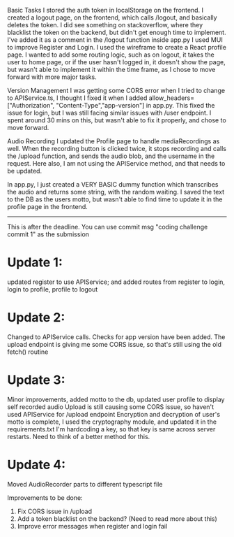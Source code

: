 Basic Tasks
I stored the auth token in localStorage on the frontend.
I created a logout page, on the frontend, which calls /logout, and basically deletes the token. 
I did see something on stackoverflow, where they blacklist the token on the backend, but didn't get enough time to implement. I've added it as a comment in the /logout function inside app.py
I used MUI to improve Register and Login. 
I used the wireframe to create a React profile page. I wanted to add some routing logic, such as on logout, it takes the user to home page, or if the user hasn't logged in, it doesn't show the page, but wasn't able to implement it within the time frame, as I chose to move forward with more major tasks.


Version Management 
I was getting some CORS error when I tried to change to APIService.ts, I thought I fixed it when I added allow_headers=["Authorization", "Content-Type","app-version"] in app.py. This fixed the issue for login, but I was still facing similar issues with /user endpoint. I spent around 30 mins on this, but wasn't able to fix it properly, and chose to move forward. 


Audio Recording
I updated the Profile page to handle mediaRecordings as well. When the recording button is clicked twice, it stops recording and calls the /upload function, and sends the audio blob, and the username in the request. Here also, I am not using the APIService method, and that needs to be updated. 

In app.py, I just created a VERY BASIC dummy function which transcribes the audio and returns some string, with the random waiting. I saved the text to the DB as the users motto, but wasn't able to find time to update it in the profile page in the frontend.


------------------------------------
This is after the deadline. You can use commit msg "coding challenge commit 1" as the submission

# Update 1: 
updated register to use APIService; and added routes from register to login, login to profile, profile to logout

# Update 2: 
Changed to APIService calls. Checks for app version have been added. The upload endpoint is giving me some CORS issue, so that's still using the old fetch() routine

# Update 3: 
Minor improvements, added motto to the db, updated user profile to display self recorded audio
Upload is still causing some CORS issue, so haven't used APIService for /upload endpoint
Encryption and decryption of user's motto is complete, I used the cryptography module, and updated it in the requirements.txt
I'm hardcoding a key, so that key is same across server restarts. Need to think of a better method for this.

# Update 4:

Moved AudioRecorder parts to different typescript file

Improvements to be done: 
1. Fix CORS issue in /upload
2. Add a token blacklist on the backend? (Need to read more about this)
3. Improve error messages when register and login fail